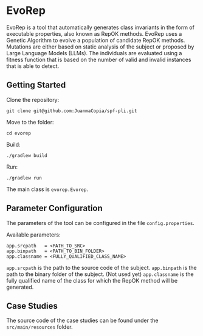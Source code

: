# EvoRep

EvoRep is a tool that automatically generates class invariants in the form of executable properties, also known as RepOK
methods. EvoRep uses a Genetic Algorithm to evolve a population of candidate RepOK methods. Mutations are either based
on static analysis of the subject or proposed by Large Language Models (LLMs). The individuals are evaluated using a
fitness function that is based on the number of valid and invalid instances that is able to detect.

## Getting Started

Clone the repository:

```
git clone git@github.com:JuanmaCopia/spf-pli.git
```

Move to the folder:

```
cd evorep
```

Build:

```
./gradlew build
```

Run:

```
./gradlew run
```

The main class is `evorep.Evorep`.

## Parameter Configuration

The parameters of the tool can be configured in the file `config.properties`.

Available parameters:

```
app.srcpath   = <PATH_TO_SRC>
app.binpath   = <PATH_TO_BIN_FOLDER>
app.classname = <FULLY_QUALIFIED_CLASS_NAME>
```

`app.srcpath` is the path to the source code of the subject.
`app.binpath` is the path to the binary folder of the subject. (Not used yet)
`app.classname` is the fully qualified name of the class for which the RepOK method will be generated.

## Case Studies

The source code of the case studies can be found under the `src/main/resources` folder.
